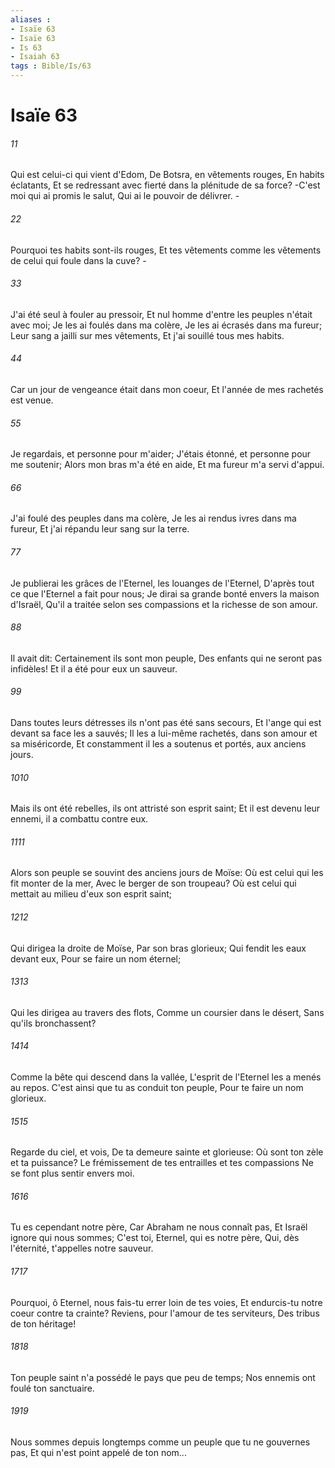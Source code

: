 ```yaml
---
aliases : 
- Isaïe 63
- Isaïe 63
- Is 63
- Isaiah 63
tags : Bible/Is/63
---
```


# Isaïe 63

###### 11
Qui est celui-ci qui vient d'Edom, De Botsra, en vêtements rouges, En habits éclatants, Et se redressant avec fierté dans la plénitude de sa force? -C'est moi qui ai promis le salut, Qui ai le pouvoir de délivrer. -
###### 22
Pourquoi tes habits sont-ils rouges, Et tes vêtements comme les vêtements de celui qui foule dans la cuve? -
###### 33
J'ai été seul à fouler au pressoir, Et nul homme d'entre les peuples n'était avec moi; Je les ai foulés dans ma colère, Je les ai écrasés dans ma fureur; Leur sang a jailli sur mes vêtements, Et j'ai souillé tous mes habits.
###### 44
Car un jour de vengeance était dans mon coeur, Et l'année de mes rachetés est venue.
###### 55
Je regardais, et personne pour m'aider; J'étais étonné, et personne pour me soutenir; Alors mon bras m'a été en aide, Et ma fureur m'a servi d'appui.
###### 66
J'ai foulé des peuples dans ma colère, Je les ai rendus ivres dans ma fureur, Et j'ai répandu leur sang sur la terre.
###### 77
Je publierai les grâces de l'Eternel, les louanges de l'Eternel, D'après tout ce que l'Eternel a fait pour nous; Je dirai sa grande bonté envers la maison d'Israël, Qu'il a traitée selon ses compassions et la richesse de son amour.
###### 88
Il avait dit: Certainement ils sont mon peuple, Des enfants qui ne seront pas infidèles! Et il a été pour eux un sauveur.
###### 99
Dans toutes leurs détresses ils n'ont pas été sans secours, Et l'ange qui est devant sa face les a sauvés; Il les a lui-même rachetés, dans son amour et sa miséricorde, Et constamment il les a soutenus et portés, aux anciens jours.
###### 1010
Mais ils ont été rebelles, ils ont attristé son esprit saint; Et il est devenu leur ennemi, il a combattu contre eux.
###### 1111
Alors son peuple se souvint des anciens jours de Moïse: Où est celui qui les fit monter de la mer, Avec le berger de son troupeau? Où est celui qui mettait au milieu d'eux son esprit saint;
###### 1212
Qui dirigea la droite de Moïse, Par son bras glorieux; Qui fendit les eaux devant eux, Pour se faire un nom éternel;
###### 1313
Qui les dirigea au travers des flots, Comme un coursier dans le désert, Sans qu'ils bronchassent?
###### 1414
Comme la bête qui descend dans la vallée, L'esprit de l'Eternel les a menés au repos. C'est ainsi que tu as conduit ton peuple, Pour te faire un nom glorieux.
###### 1515
Regarde du ciel, et vois, De ta demeure sainte et glorieuse: Où sont ton zèle et ta puissance? Le frémissement de tes entrailles et tes compassions Ne se font plus sentir envers moi.
###### 1616
Tu es cependant notre père, Car Abraham ne nous connaît pas, Et Israël ignore qui nous sommes; C'est toi, Eternel, qui es notre père, Qui, dès l'éternité, t'appelles notre sauveur.
###### 1717
Pourquoi, ô Eternel, nous fais-tu errer loin de tes voies, Et endurcis-tu notre coeur contre ta crainte? Reviens, pour l'amour de tes serviteurs, Des tribus de ton héritage!
###### 1818
Ton peuple saint n'a possédé le pays que peu de temps; Nos ennemis ont foulé ton sanctuaire.
###### 1919
Nous sommes depuis longtemps comme un peuple que tu ne gouvernes pas, Et qui n'est point appelé de ton nom...
